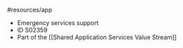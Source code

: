 #resources/app 

* Emergency services support
* ID S02359
* Part of the [[Shared Application Services Value Stream]]